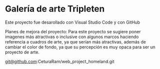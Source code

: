 # Galería de arte Tripleten

Este proyecto fue desarollado con Visual Studio Code y con GitHub

Planes de mejora del proyecto: Para este proyecto se sugiere poner imagenes más atractivas o inclusive con algunos marcos haciendo referencia a cuadros de arte, ya que serían más atractivas, además de cambiar el color de fondo, ya que su percepción es muy opaca para ser un proyecto de arte.

git@github.com:CeturaRam/web_project_homeland.git

